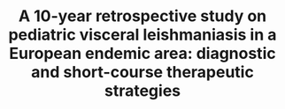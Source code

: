 ---
title: "A 10-year retrospective study on pediatric visceral leishmaniasis in a European endemic area: diagnostic and short-course therapeutic strategies"
journal: "Healthcare"
year: 2023
volume: 138
DOI: 10.3390/healthcare12010023
pmid: 
authorslist:
 -  author: Arianna Dondi
 -  author: Elisa Manieri
 -  author: Giacomo Gambuti
 -  author: Stefania Varani
 -  author: Caterina Campoli
 -  author: Daniele Zama
 -  author: Luca Pierantoni
 -  author: Michelangelo Baldazzi
 -  author: Arcangelo Prete
 -  author: Luciano Attard
 -  author: others
---